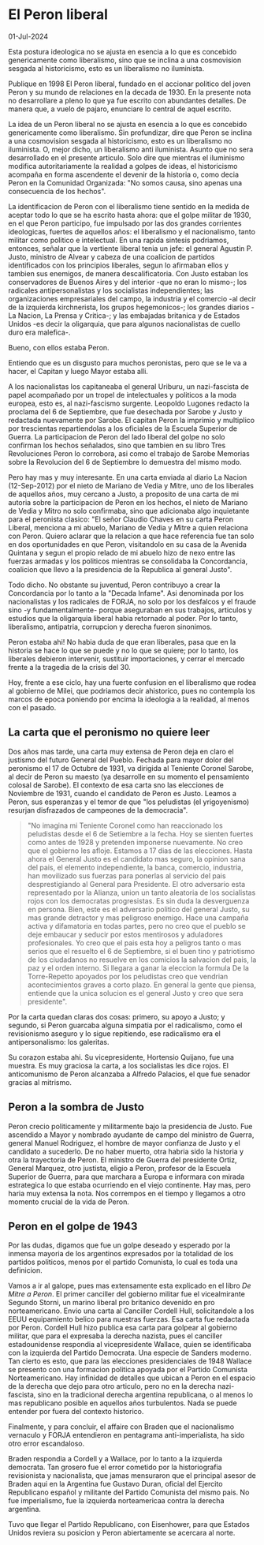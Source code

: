 # El Peron liberal

01-Jul-2024

Esta postura ideologica no se ajusta en esencia a lo que es concebido genericamente como liberalismo, sino que se inclina
a una cosmovision sesgada al historicismo, esto es un liberalismo no iluminista.

Publique en 1998 El Peron liberal, fundado en el accionar politico del joven Peron y su mundo de relaciones en la decada de 1930.
En la presente nota no desarrollare a pleno lo que ya fue escrito con abundantes detalles.
De manera que, a vuelo de pajaro, enunciare lo central de aquel escrito.

La idea de un Peron liberal no se ajusta en esencia a lo que es concebido genericamente como liberalismo.
Sin profundizar, dire que Peron se inclina a una cosmovision sesgada al historicismo, esto es
un liberalismo no iluminista.
O, mejor dicho, un liberalismo anti iluminista.
Asunto que no sera desarrollado en el presente articulo.
Solo dire que mientras el iluminismo modifica autoritariamente la realidad a golpes de ideas,
el historicismo acompaña en forma ascendente el devenir de la historia o, como decia Peron
en la Comunidad Organizada: "No somos causa, sino apenas una consecuencia de los hechos".

La identificacion de Peron con el liberalismo tiene sentido en la medida de aceptar todo lo que se ha escrito hasta ahora:
que el golpe militar de 1930, en el que Peron participo, fue impulsado por las dos grandes
corrientes ideologicas, fuertes de aquellos años: el liberalismo y el nacionalismo, tanto militar
como politico e intelectual.
En una rapida sintesis podriamos, entonces, señalar que la vertiente liberal tenia un jefe:
el general Agustin P. Justo, ministro de Alvear y cabeza de una coalicion de partidos
identificados con los principios liberales, segun lo afirmaban ellos y tambien sus enemigos,
de manera descalificatoria.
Con Justo estaban los conservadores de Buenos Aires y del interior -que no eran lo mismo-;
los radicales antipersonalistas y los socialistas independientes; las organizaciones
empresariales del campo, la industria y el comercio -al decir de la izquierda 
kirchnerista, los grupos hegemonicos-; los grandes diarios -La Nacion, La Prensa y Critica-;
y las embajadas britanica y de Estados Unidos -es decir la oligarquia, que para algunos
nacionalistas de cuello duro era malefica-.

Bueno, con ellos estaba Peron.

Entiendo que es un disgusto para muchos peronistas, pero que se le va a hacer, el Capitan
y luego Mayor estaba alli.

A los nacionalistas los capitaneaba el general Uriburu, un nazi-fascista de papel 
acompañado por un tropel de intelectuales y politicos a la moda europea, esto es,
al nazi-fascismo surgente.
Leopoldo Lugones redacto la proclama del 6 de Septiembre, que fue desechada por
Sarobe y Justo y redactada nuevamente por Sarobe.
El capitan Peron la imprimio y multiplico por trescientas repartiendolas a los oficiales
de la Escuela Superior de Guerra.
La participacion de Peron del lado liberal del golpe no solo confirman los hechos
señalados, sino que tambien en su libro Tres Revoluciones Peron lo corrobora, asi como
el trabajo de Sarobe Memorias sobre la Revolucion del 6 de Septiembre lo demuestra del mismo modo.

Pero hay mas y muy interesante. En una carta enviada al diario La Nacion (12-Sep-2012)
por el nieto de Mariano de Vedia y Mitre, uno de los liberales de aquellos años,
muy cercano a Justo, a proposito de una carta de mi autoria sobre la participacion de 
Peron en los hechos, el nieto de Mariano de Vedia y Mitro no solo confirmaba, sino 
que adicionaba algo inquietante para el peronista clasico: "El señor Claudio Chaves en su
carta Peron Liberal, menciona a mi abuelo, Mariano de Vedia y Mitre a quien relaciona
con Peron. Quiero aclarar que la relacion a que hace referencia fue tan solo en dos
oportunidades en que Peron, visitandolo en su casa de la Avenida Quintana y segun
el propio relado de mi abuelo hizo de nexo entre las fuerzas armadas y los politicos
mientras se consolidaba la Concordancia, coalicion que llevo a la presidencia de la 
Republica al general Justo".

Todo dicho.
No obstante su juventud, Peron contribuyo a crear la Concordancia por lo tanto a la 
"Decada Infame". Asi denominada por los nacionalistas y los radicales de FORJA,
no solo por los desfalcos y el fraude sino -y fundamentalmente- porque aseguraban
en sus trabajos, articulos y estudios que la oligarquia liberal habia retornado al poder.
Por lo tanto, liberalismo, antipatria, corrupcion y derecha fueron sinonimos.

Peron estaba ahi!
No habia duda de que eran liberales, pasa que en la historia se hace lo que se puede
y no lo que se quiere; por lo tanto, los liberales debieron intervenir, sustituir 
importaciones, y cerrar el mercado frente a la tragedia de la crisis del 30.

Hoy, frente a ese ciclo, hay una fuerte confusion en el liberalismo que rodea al
gobierno de Milei, que podriamos decir ahistorico, pues no contempla los marcos
de epoca poniendo por encima la ideologia a la realidad, al menos con el pasado.

## La carta que el peronismo no quiere leer

Dos años mas tarde, una carta muy extensa de Peron deja en claro el justismo del 
futuro General del Pueblo. Fechada para mayor dolor del peronismo el 17 de Octubre
de 1931, va dirigida al Teniente Coronel Sarobe, al decir de Peron su maesto 
(ya desarrolle en su momento el pensamiento colosal de Sarobe).
El contexto de esa carta sno las elecciones de Noviembre de 1931, cuando
el candidato de Peron es Justo.
Leamos a Peron, sus esperanzas y el temor de que "los peludistas (el yrigoyenismo)
resurjan disfrazados de campeones de la democracia".

> "No imagina mi Teniente Coronel como han reaccionado los peludistas desde el 
6 de Setiembre a la fecha.
> Hoy se sienten fuertes como antes de 1928 y pretenden imponerse nuevamente.
> No creo que el gobierno les afloje. Estamos a 17 dias de las elecciones.
> Hasta ahora el General Justo es el candidato mas seguro, la opinion sana del pais,
> el elemento independiente, la banca, comercio, industria, han movilizado sus fuerzas
> para ponerlas al servicio del pais desprestigiando al General para Presidente.
> El otro adversario esta representado por la Alianza, union un tanto aleatoria
> de los socialistas rojos con los democratas progresistas.
> Es sin duda la desverguenza en persona.
> Bien, este es el adversario politico del general Justo, su mas grande detractor
> y mas peligroso enemigo.
> Hace una campaña activa y difamatoria en todas partes, pero no creo que el pueblo
> se deje embaucar y seducir por estos mentirosos y aduladores profesionales.
> Yo creo que el pais esta hoy a peligros tanto o mas serios que el resuelto
> el 6 de Septiembre, si el buen tino y patriotismo de los ciudadanos no resuelve
> en los comicios la salvacion del pais, la paz y el orden interno.
> Si llegara a ganar la eleccion la formula De la Torre-Repetto apoyados por los
> peludistas creo que vendrian acontecimientos graves a corto plazo.
> En general la gente que piensa, entiende que la unica solucion es el general Justo
> y creo que sera presidente".

Por la carta quedan claras dos cosas: primero, su apoyo a Justo; 
y segundo, si Peron guarcaba alguna simpatia por el radicalismo, como el revisionismo
aseguro y lo sigue repitiendo, ese radicalismo era el antipersonalismo: los galeritas.

Su corazon estaba ahi. Su vicepresidente, Hortensio Quijano, fue una muestra.
Es muy graciosa la carta, a los socialistas les dice rojos.
El anticomunismo de Peron alcanzaba a Alfredo Palacios, el que fue senador gracias
al mitrismo.

## Peron a la sombra de Justo

Peron crecio politicamente y militarmente bajo la presidencia de Justo.
Fue ascendido a Mayor y nombrado ayudante de campo del ministro de Guerra,
general Manuel Rodriguez, el hombre de mayor confianza de Justo y el candidato
a sucederlo. De no haber muerto, otra habria sido la historia y otra la trayectoria
de Peron.
El ministro de Guerra del presidente Ortiz, General Marquez, otro justista, 
eligio a Peron, profesor de la Escuela Superior de Guerra, para que marchara
a Europa e informara con mirada estrategica lo que estaba ocurriendo en el viejo continente.
Hay mas, pero haria muy extensa la nota.
Nos corrempos en el tiempo y llegamos a otro momento crucial de la vida de Peron.

## Peron en el golpe de 1943

Por las dudas, digamos que fue un golpe deseado y esperado por la inmensa mayoria
de los argentinos expresados por la totalidad de los partidos politicos,
menos por el partido Comunista, lo cual es toda una definicion.

Vamos a ir al galope, pues mas extensamente esta explicado en el libro _De Mitre a Peron_.
El primer canciller del gobierno militar fue el vicealmirante Segundo Storni, 
un marino liberal pro britanico devenido en pro norteamericano.
Envio una carta al Canciller Cordell Hull, solicitandole a los EEUU equipamiento belico
para nuestras fuerzas.
Esa carta fue redactada por Peron.
Cordell Hull hizo publica esa carta para golpear al gobierno militar, que para el 
expresaba la derecha nazista, pues el canciller estadounidense respondia al vicepresidente
Wallace, quien se identificaba con la izquierda del Partido Democrata.
Una especie de Sanders moderno.
Tan cierto es esto, que para las elecciones presidenciales de 1948 Wallace se presento
con una formacion politica apoyada por el Partido Comunista Norteamericano.
Hay infinidad de detalles que ubican a Peron en el espacio de la derecha
que dejo para otro articulo, pero no en la derecha nazi-fascista, sino en la
tradicional derecha argentina republicana, o al menos lo mas republicano posible
en aquellos años turbulentos. Nada se puede entender por fuera del contexto historico.

Finalmente, y para concluir, el affaire con Braden que el nacionalismo vernaculo y 
FORJA entendieron en pentagrama anti-imperialista, ha sido otro error escandaloso.

Braden respondia a Cordell y a Wallace, por lo tanto a la izquierda democrata.
Tan grosero fue el error cometido por la historiografia revisionista y nacionalista,
que jamas mensuraron que el principal asesor de Braden aqui en la Argentina fue
Gustavo Duran, oficial del Ejercito Republicano español y militante del Partido Comunista
del mismo pais.
No fue imperialismo, fue la izquierda norteamericaa contra la derecha argentina.

Tuvo que llegar el Partido Republicano, con Eisenhower, para que Estados Unidos 
reviera su posicion y Peron abiertamente se acercara al norte.
